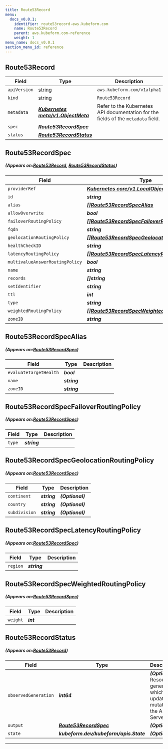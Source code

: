 ```yaml
---
title: Route53Record
menu:
  docs_v0.0.1:
    identifier: route53record-aws.kubeform.com
    name: Route53Record
    parent: aws.kubeform.com-reference
    weight: 1
menu_name: docs_v0.0.1
section_menu_id: reference
---
```


## Route53Record
| Field | Type | Description |
| ------ | ----- | ----------- |
| `apiVersion` | string | `aws.kubeform.com/v1alpha1` |
|    `kind` | string | `Route53Record` |
| `metadata` | ***[Kubernetes meta/v1.ObjectMeta](https://kubernetes.io/docs/reference/generated/kubernetes-api/v1.13/#objectmeta-v1-meta)***|Refer to the Kubernetes API documentation for the fields of the `metadata` field.|
| `spec` | ***[Route53RecordSpec](#Route53RecordSpec)***||
| `status` | ***[Route53RecordStatus](#Route53RecordStatus)***||
## Route53RecordSpec
##### (Appears on:[Route53Record](#Route53Record), [Route53RecordStatus](#Route53RecordStatus))
| Field | Type | Description |
| ------ | ----- | ----------- |
| `providerRef` | ***[Kubernetes core/v1.LocalObjectReference](https://kubernetes.io/docs/reference/generated/kubernetes-api/v1.13/#localobjectreference-v1-core)***||
| `id` | ***string***||
| `alias` | ***[[]Route53RecordSpecAlias](#Route53RecordSpecAlias)***| ***(Optional)*** |
| `allowOverwrite` | ***bool***| ***(Optional)*** |
| `failoverRoutingPolicy` | ***[[]Route53RecordSpecFailoverRoutingPolicy](#Route53RecordSpecFailoverRoutingPolicy)***| ***(Optional)*** |
| `fqdn` | ***string***| ***(Optional)*** |
| `geolocationRoutingPolicy` | ***[[]Route53RecordSpecGeolocationRoutingPolicy](#Route53RecordSpecGeolocationRoutingPolicy)***| ***(Optional)*** |
| `healthCheckID` | ***string***| ***(Optional)*** |
| `latencyRoutingPolicy` | ***[[]Route53RecordSpecLatencyRoutingPolicy](#Route53RecordSpecLatencyRoutingPolicy)***| ***(Optional)*** |
| `multivalueAnswerRoutingPolicy` | ***bool***| ***(Optional)*** |
| `name` | ***string***||
| `records` | ***[]string***| ***(Optional)*** |
| `setIdentifier` | ***string***| ***(Optional)*** |
| `ttl` | ***int***| ***(Optional)*** |
| `type` | ***string***||
| `weightedRoutingPolicy` | ***[[]Route53RecordSpecWeightedRoutingPolicy](#Route53RecordSpecWeightedRoutingPolicy)***| ***(Optional)*** |
| `zoneID` | ***string***||
## Route53RecordSpecAlias
##### (Appears on:[Route53RecordSpec](#Route53RecordSpec))
| Field | Type | Description |
| ------ | ----- | ----------- |
| `evaluateTargetHealth` | ***bool***||
| `name` | ***string***||
| `zoneID` | ***string***||
## Route53RecordSpecFailoverRoutingPolicy
##### (Appears on:[Route53RecordSpec](#Route53RecordSpec))
| Field | Type | Description |
| ------ | ----- | ----------- |
| `type` | ***string***||
## Route53RecordSpecGeolocationRoutingPolicy
##### (Appears on:[Route53RecordSpec](#Route53RecordSpec))
| Field | Type | Description |
| ------ | ----- | ----------- |
| `continent` | ***string***| ***(Optional)*** |
| `country` | ***string***| ***(Optional)*** |
| `subdivision` | ***string***| ***(Optional)*** |
## Route53RecordSpecLatencyRoutingPolicy
##### (Appears on:[Route53RecordSpec](#Route53RecordSpec))
| Field | Type | Description |
| ------ | ----- | ----------- |
| `region` | ***string***||
## Route53RecordSpecWeightedRoutingPolicy
##### (Appears on:[Route53RecordSpec](#Route53RecordSpec))
| Field | Type | Description |
| ------ | ----- | ----------- |
| `weight` | ***int***||
## Route53RecordStatus
##### (Appears on:[Route53Record](#Route53Record))
| Field | Type | Description |
| ------ | ----- | ----------- |
| `observedGeneration` | ***int64***| ***(Optional)*** Resource generation, which is updated on mutation by the API Server.|
| `output` | ***[Route53RecordSpec](#Route53RecordSpec)***| ***(Optional)*** |
| `state` | ***kubeform.dev/kubeform/apis.State***| ***(Optional)*** |
---

